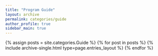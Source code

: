 ```yaml
---
title: "Program Guide"
layout: archive
permalink: categories/guide
author_profile: true
sidebar_main: true
---
```



{% assign posts = site.categories.Guide %}
{% for post in posts %} {% include archive-single.html type=page.entries_layout %} {% endfor %}